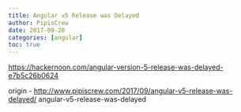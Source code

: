 ```yaml
---
title: Angular v5 Release was Delayed
author: PipisCrew
date: 2017-09-20
categories: [angular]
toc: true
---
```


https://hackernoon.com/angular-version-5-release-was-delayed-e7b5c26b0624

origin - http://www.pipiscrew.com/2017/09/angular-v5-release-was-delayed/ angular-v5-release-was-delayed